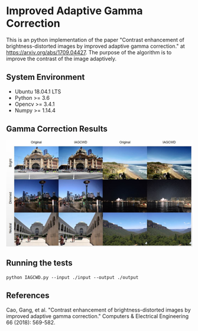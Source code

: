 # Improved Adaptive Gamma Correction
This is an python implementation of the paper "Contrast enhancement of brightness-distorted images by improved adaptive gamma correction." at https://arxiv.org/abs/1709.04427. The purpose of the algorithm is to improve the contrast of the image adaptively.

## System Environment
- Ubuntu 18.04.1 LTS
- Python >= 3.6
- Opencv >= 3.4.1
- Numpy >= 1.14.4

## Gamma Correction Results
![results](docs/imgs/results.jpg)

## Running the tests
```
python IAGCWD.py --input ./input --output ./output
```

## References
Cao, Gang, et al. "Contrast enhancement of brightness-distorted images by improved adaptive gamma correction." Computers & Electrical Engineering 66 (2018): 569-582.
